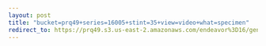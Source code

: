 ```yaml
---
layout: post
title: "bucket=prq49+series=16005+stint=35+view=video+what=specimen"
redirect_to: https://prq49.s3.us-east-2.amazonaws.com/endeavor%3D16/genomes/stage%3D0%2Bwhat%3Dgenerated/stint%3D35/series%3D16005/a%3Dgenome%2Bcriteria%3Dabundance%2Bmorph%3Dwildtype%2Bproc%3D0%2Bseries%3D16005%2Bstint%3D35%2Bthread%3D0%2Bvariation%3Dmaster%2Bext%3D.json.gz
---
```


